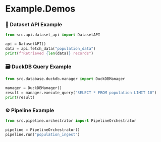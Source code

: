 ﻿# Example.Demos
### 🧠 Dataset API Example
```python
from src.api.dataset_api import DatasetAPI

api = DatasetAPI()
data = api.fetch_data("population_data")
print(f"Retrieved {len(data)} records")
```

### 🗃️ DuckDB Query Example
```python
from src.database.duckdb.manager import DuckDBManager

manager = DuckDBManager()
result = manager.execute_query("SELECT * FROM population LIMIT 10")
print(result)
```

### ⚙️ Pipeline Example
```python
from src.pipeline.orchestrator import PipelineOrchestrator

pipeline = PipelineOrchestrator()
pipeline.run("population_ingest")
```
